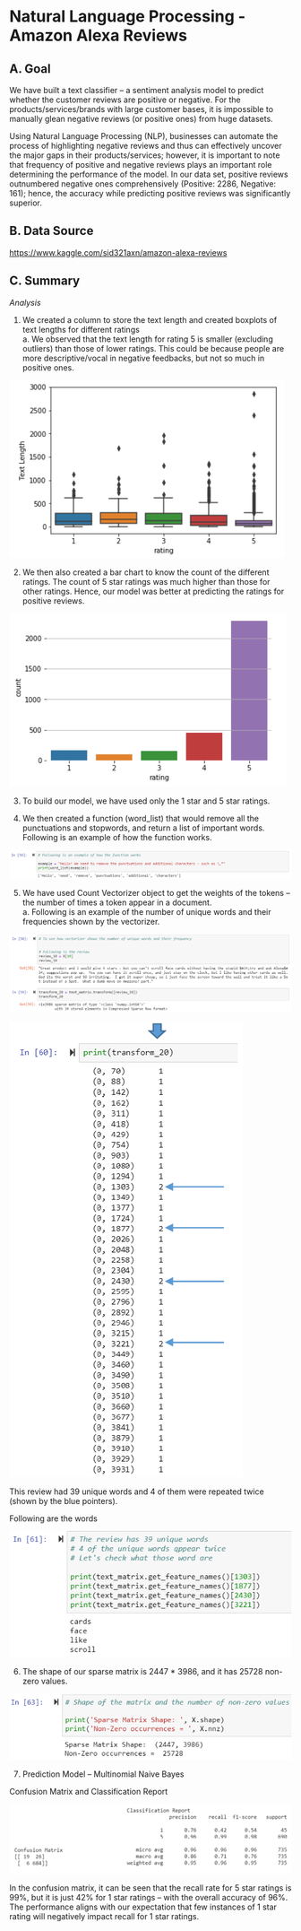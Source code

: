 # Natural Language Processing - Amazon Alexa Reviews

## A. Goal
We have built a text classifier – a sentiment analysis model to predict whether the customer reviews are positive or negative. For the products/services/brands with large customer bases, it is impossible to manually glean negative reviews (or positive ones) from huge datasets.  

Using Natural Language Processing (NLP), businesses can automate the process of highlighting negative reviews and thus can effectively uncover the major gaps in their products/services; however, it is important to note that frequency of positive and negative reviews plays an important role determining the performance of the model. In our data set, positive reviews outnumbered negative ones comprehensively (Positive: 2286, Negative: 161); hence, the accuracy while predicting positive reviews was significantly superior.

## B. Data Source
https://www.kaggle.com/sid321axn/amazon-alexa-reviews

## C. Summary

_Analysis_
1. We created a column to store the text length and created boxplots of text lengths for different ratings  
a. We observed that the text length for rating 5 is smaller (excluding outliers) than those of lower ratings. This could be because people are more descriptive/vocal in negative feedbacks, but not so much in positive ones.

![](NLP_Images/Text_Length.png)

2. We then also created a bar chart to know the count of the different ratings. The count of 5 star ratings was much higher than those for other ratings. Hence, our model was better at predicting the ratings for positive reviews.

![](NLP_Images/Ratings_Count.png)

3. To build our model, we have used only the 1 star and 5 star ratings.

4. We then created a function (word_list) that would remove all the punctuations and stopwords, and return a list of important words. Following is an example of how the function works.

![](NLP_Images/Remove_Punctuations_and_Stopwords.png)

5. We have used Count Vectorizer object to get the weights of the tokens – the number of times a token appear in a document.  
a. Following is an example of the number of unique words and their frequencies shown by the vectorizer.

![](NLP_Images/Unique_Words.png)

![](NLP_Images/Unique_Words1.png)

This review had 39 unique words and 4 of them were repeated twice (shown by the blue pointers).

Following are the words

![](NLP_Images/Words.png)

6. The shape of our sparse matrix is 2447 * 3986, and it has 25728 non-zero values.

![](NLP_Images/Sparse_Matrix_Shape.png)

7. Prediction Model – Multinomial Naive Bayes

Confusion Matrix and Classification Report

![](NLP_Images/Report.png)

In the confusion matrix, it can be seen that the recall rate for 5 star ratings is 99%, but it is just 42% for 1 star ratings – with the overall accuracy of 96%. The performance aligns with our expectation that few instances of 1 star rating will negatively impact recall for 1 star ratings.
